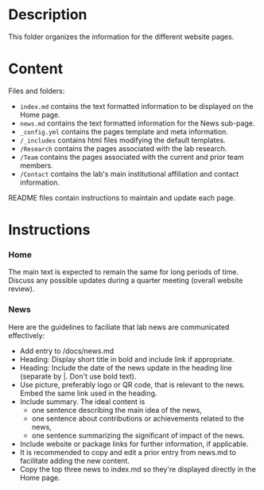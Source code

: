 # Description
This folder organizes the information for the different website pages.

# Content
Files and folders:
+ `index.md` contains the text formatted information to be displayed on the Home page.
+ `news.md` contains the text formatted information for the News sub-page.
+ `_config.yml` contains the pages template and meta information.
+ `/_includes` contains html files modifying the default templates.
+ `/Research` contains the pages associated with the lab research.
+ `/Team` contains the pages associated with the current and prior team members.
+ `/Contact` contains the lab's main institutional affiliation and contact information.

README files contain instructions to maintain and update each page.

# Instructions

### Home
The main text is expected to remain the same for long periods of time. Discuss any possible updates during a quarter meeting (overall website review).

### News
Here are the guidelines to faciliate that lab news are communicated effectively:
+ Add entry to /docs/news.md
+ Heading: Display short title in bold and include link if appropriate.
+ Heading: Include the date of the news update in the heading line (separate by |. Don't use bold text).
+ Use picture, preferably logo or QR code, that is relevant to the news. Embed the same link used in the heading.
+ Include summary. The ideal content is
  + one sentence describing the main idea of the news,
  + one sentence about contributions or achievements related to the news,
  + one sentence summarizing the significant of impact of the news.
+ Include website or package links for further information, if applicable.
+ It is recommended to copy and edit a prior entry from news.md to facilitate adding the new content.
+ Copy the top three news to index.md so they're displayed directly in the Home page.




